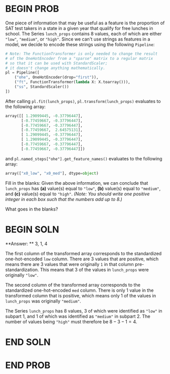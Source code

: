 # BEGIN PROB
One piece of information that may be useful as a feature is the proportion of SAT test takers in a state in a given year that qualify for free lunches in school. The Series `lunch_props` contains 8 values, each of which are either `"low"`, `"medium"`, or `"high"`. Since we can't use strings as features in a model, we decide to encode these strings using the following `Pipeline`:

```py
# Note: The FunctionTransformer is only needed to change the result
# of the OneHotEncoder from a "sparse" matrix to a regular matrix
# so that it can be used with StandardScaler;
# it doesn't change anything mathematically.
pl = Pipeline([
    ("ohe", OneHotEncoder(drop="first")),
    ("ft", FunctionTransformer(lambda X: X.toarray())),
    ("ss", StandardScaler())
])
```

After calling `pl.fit(lunch_props)`, `pl.transform(lunch_props)` evaluates to the following array:

```py
array([[ 1.29099445, -0.37796447],
       [-0.77459667, -0.37796447],
       [-0.77459667, -0.37796447],
       [-0.77459667,  2.64575131],
       [ 1.29099445, -0.37796447],
       [ 1.29099445, -0.37796447],
       [-0.77459667, -0.37796447],
       [-0.77459667, -0.37796447]])
```

and `pl.named_steps["ohe"].get_feature_names()` evaluates to the following array:

```py
array(["x0_low", "x0_med"], dtype=object)
```

Fill in the blanks: Given the above information, we can conclude that `lunch_props` has __(a)__ value(s) equal to `"low"`, __(b)__ value(s) equal to `"medium"`, and __(c)__ value(s) equal to `"high"`. *(Note: You should write one positive integer in each box such that the numbers add up to 8.)*


What goes in the blanks?

# BEGIN SOLN
**Answer: ** 3, 1, 4

The first column of the transformed array corresponds to the standardized one-hot-encoded `low` column. There are 3 values that are positive, which means there are 3 values that were originally `1` in that column pre-standardization. This means that 3 of the values in `lunch_props` were originally `"low"`.

The second column of the transformed array corresponds to the standardized one-hot-encoded `med` column. There is only 1 value in the transformed column that is positive, which means only 1 of the values in `lunch_props` was originally `"medium"`.

The Series `lunch_props` has 8 values, 3 of which were identified as `"low"` in subpart 1, and 1 of which was identified as `"medium"` in subpart 2. The number of values being `"high"` must therefore be $8 - 3 - 1 = 4$.

# END SOLN

# END PROB